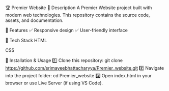 🏆 Premier Website
📌 Description
A Premier Website project built with modern web technologies. This repository contains the source code, assets, and documentation.

🚀 Features
✅ Responsive design
✅ User-friendly interface

🔧 Tech Stack
HTML

CSS

📂 Installation & Usage
1️⃣ Clone this repository:
git clone https://github.com/srimayeebhattacharyya/Premier_website.git
2️⃣ Navigate into the project folder:
cd Premier_website
3️⃣ Open index.html in your browser or use Live Server (if using VS Code).
